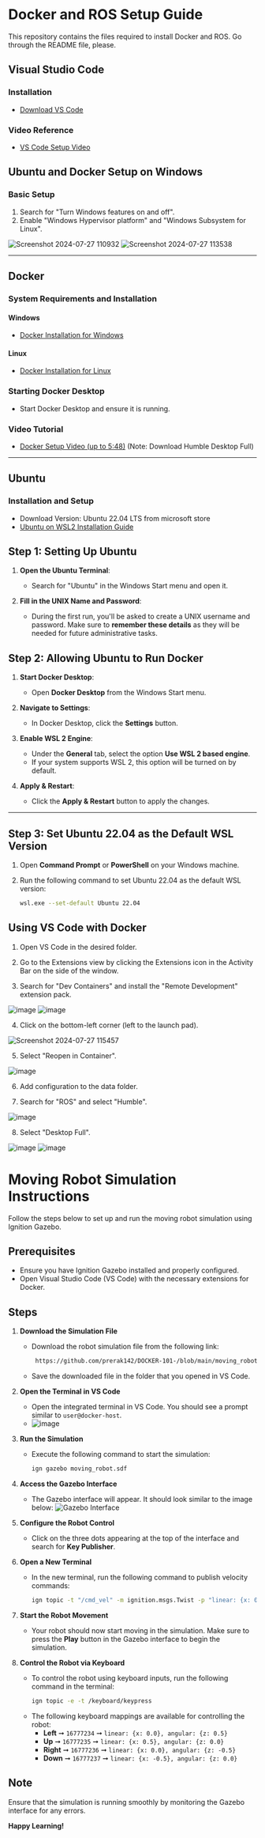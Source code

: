 # Docker and ROS Setup Guide

This repository contains the files required to install Docker and ROS. Go through the README file, please.

## Visual Studio Code

### Installation
- [Download VS Code](https://code.visualstudio.com/download)

### Video Reference
- [VS Code Setup Video](https://youtu.be/bN6DE-4uFNo?feature=shared)

## Ubuntu and Docker Setup on Windows

### Basic Setup
1. Search for "Turn Windows features on and off".
2. Enable "Windows Hypervisor platform" and "Windows Subsystem for Linux".

![Screenshot 2024-07-27 110932](https://github.com/user-attachments/assets/14a63d46-4be2-4e31-8dd7-a51f2c569afa)
![Screenshot 2024-07-27 113538](https://github.com/user-attachments/assets/df1e554d-ccc8-4cee-94f1-016ea8505b5d)


---

## Docker

### System Requirements and Installation

#### Windows
- [Docker Installation for Windows](https://docs.docker.com/desktop/install/windows-install/)

#### Linux
- [Docker Installation for Linux](https://docs.docker.com/desktop/install/linux-install/)

### Starting Docker Desktop
- Start Docker Desktop and ensure it is running.

### Video Tutorial
- [Docker Setup Video (up to 5:48)](https://youtu.be/dihfA7Ol6Mw?feature=shared) (Note: Download Humble Desktop Full)
---

## Ubuntu

### Installation and Setup
- Download Version: Ubuntu 22.04 LTS from microsoft store 
- [Ubuntu on WSL2 Installation Guide](https://linuxsimply.com/linux-basics/os-installation/wsl/ubuntu-on-wsl2/)

## Step 1: Setting Up Ubuntu

1. **Open the Ubuntu Terminal**:
   - Search for "Ubuntu" in the Windows Start menu and open it.

2. **Fill in the UNIX Name and Password**:
   - During the first run, you'll be asked to create a UNIX username and password. Make sure to **remember these details** as they will be needed for future administrative tasks.

## Step 2: Allowing Ubuntu to Run Docker

1. **Start Docker Desktop**:
   - Open **Docker Desktop** from the Windows Start menu.

2. **Navigate to Settings**:
   - In Docker Desktop, click the **Settings** button.

3. **Enable WSL 2 Engine**:
   - Under the **General** tab, select the option **Use WSL 2 based engine**.
   - If your system supports WSL 2, this option will be turned on by default.

4. **Apply & Restart**:
   - Click the **Apply & Restart** button to apply the changes.

---

## Step 3: Set Ubuntu 22.04 as the Default WSL Version

1. Open **Command Prompt** or **PowerShell** on your Windows machine.

2. Run the following command to set Ubuntu 22.04 as the default WSL version:
   ```bash
   wsl.exe --set-default Ubuntu 22.04


## Using VS Code with Docker

1. Open VS Code in the desired folder.

2. Go to the Extensions view by clicking the Extensions icon in the Activity Bar on the side of the window.

3. Search for "Dev Containers" and install the "Remote Development" extension pack.

![image](https://github.com/user-attachments/assets/bf316684-5100-473a-977a-738bc4bcdefe)
![image](https://github.com/user-attachments/assets/10f3373f-d1b5-4a2c-acb5-f7787fb88638)

4. Click on the bottom-left corner (left to the launch pad).

![Screenshot 2024-07-27 115457](https://github.com/user-attachments/assets/cea1a97a-283c-4ebb-b4d3-0a3125f53d81)

5. Select "Reopen in Container".

![image](https://github.com/user-attachments/assets/dd38d66c-65c0-4c04-a8e4-78d41a8bb3b8)

6. Add configuration to the data folder.

7. Search for "ROS" and select "Humble".

![image](https://github.com/user-attachments/assets/1544ffef-33b6-413f-b795-07291b427317)

8. Select "Desktop Full".

![image](https://github.com/user-attachments/assets/9ce6985e-72fb-4ff9-9d0c-d115795d2728)
![image](https://github.com/user-attachments/assets/ed7577b7-3c2e-43db-b34e-e5cbfa6b0cb5)

# Moving Robot Simulation Instructions

Follow the steps below to set up and run the moving robot simulation using Ignition Gazebo.

## Prerequisites
- Ensure you have Ignition Gazebo installed and properly configured.
- Open Visual Studio Code (VS Code) with the necessary extensions for Docker.

## Steps

1. **Download the Simulation File**
   - Download the robot simulation file from the following link:
     ```bash
      https://github.com/prerak142/DOCKER-101-/blob/main/moving_robot.sdf
     ```
   - Save the downloaded file in the folder that you opened in VS Code.

2. **Open the Terminal in VS Code**
   - Open the integrated terminal in VS Code. You should see a prompt similar to `user@docker-host`.
   - ![image](https://github.com/user-attachments/assets/9863d0a8-30f1-4d47-a2c2-bc8c1e650cac)

3. **Run the Simulation**
   - Execute the following command to start the simulation:
     ```bash
     ign gazebo moving_robot.sdf
     ```

4. **Access the Gazebo Interface**
   - The Gazebo interface will appear. It should look similar to the image below:
   ![Gazebo Interface](https://github.com/user-attachments/assets/b452c727-f67d-4718-80c3-1a6b83163e08)

5. **Configure the Robot Control**
   - Click on the three dots appearing at the top of the interface and search for **Key Publisher**.

6. **Open a New Terminal**
   - In the new terminal, run the following command to publish velocity commands:
     ```bash
     ign topic -t "/cmd_vel" -m ignition.msgs.Twist -p "linear: {x: 0.5}, angular: {z: 0.05}"
     ```

7. **Start the Robot Movement**
   - Your robot should now start moving in the simulation. Make sure to press the **Play** button in the Gazebo interface to begin the simulation.

8. **Control the Robot via Keyboard**
   - To control the robot using keyboard inputs, run the following command in the terminal:
     ```bash
     ign topic -e -t /keyboard/keypress
     ```
   - The following keyboard mappings are available for controlling the robot:
     - **Left** ➞ `16777234` ➞ `linear: {x: 0.0}, angular: {z: 0.5}`
     - **Up** ➞ `16777235` ➞ `linear: {x: 0.5}, angular: {z: 0.0}`
     - **Right** ➞ `16777236` ➞ `linear: {x: 0.0}, angular: {z: -0.5}`
     - **Down** ➞ `16777237` ➞ `linear: {x: -0.5}, angular: {z: 0.0}`

## Note
Ensure that the simulation is running smoothly by monitoring the Gazebo interface for any errors.

**Happy Learning!**
